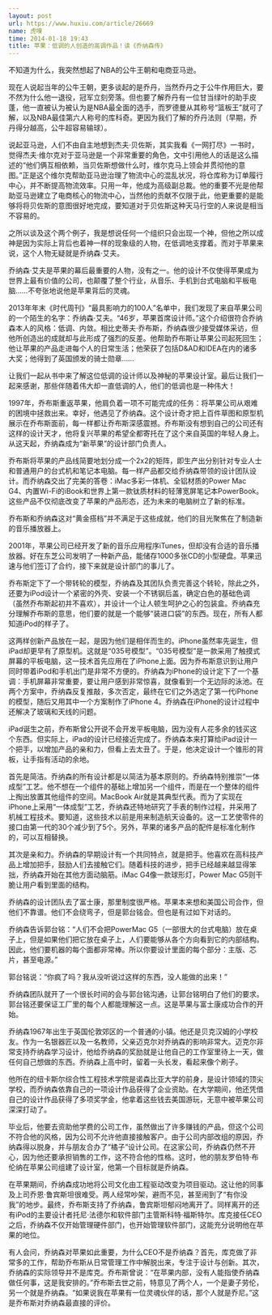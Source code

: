 ```yaml
---
layout: post
url: https://www.huxiu.com/article/26669
name: 虎嗅
time: 2014-01-18 19:43
title: 苹果：低调的人创造的高调作品！读《乔纳森传》
---
```

不知道为什么，我突然想起了NBA的公牛王朝和电商亚马逊。

现在人说起当年的公牛王朝，更多谈起的是乔丹，当然乔丹之于公牛作用巨大，要不然为什么他一退役，冠军立刻旁落。但也要了解乔丹有一位甘当绿叶的助手皮蓬，他一直被认为被认为是NBA最全面的选手，而罗德曼从其称号“篮板王”就可了解，以及NBA最佳第六人称号的库科奇。更因为我们了解的乔丹法则（早期，乔丹得分越高，公牛超容易输球）。

说起亚马逊，人们不由自主地想到杰夫·贝佐斯，其实我看《一网打尽》一书时，觉得杰夫·维尔克对于亚马逊是一个非常重要的角色，文中引用他人的话是这么描述的“他们俩互相依赖，当贝佐斯想做什么时，维尔克马上领会并贯彻他的意图。”正是这个维尔克帮助亚马逊治理了物流中心的混乱状况，将仓库称为订单履行中心，并不断提高物流效率。只用一年，他成为高级副总裁。他的重要不光是他帮助亚马逊建立了电商核心的物流中心，当然他的贡献不仅限于此，他更重要的是能够将将贝佐斯的意图很好地完成，要知道对于贝佐斯这种天马行空的人来说是相当不容易的。

之所以谈及这个两个例子，我是想说任何一个组织只会出现一个神，但他之所以成神是因为实际上背后也着神一样的现象级的人物，在低调地支撑着。而对于苹果来说，这个人物无疑就是乔纳森·艾夫。

乔纳森·艾夫是苹果的幕后最重要的人物，没有之一。他的设计不仅使得苹果成为世界上最有价值的公司，也颠覆了整个行业，从音乐、手机到台式电脑和平板电脑……不夸张地说他是苹果背后的灵魂。

2013年年末《时代周刊》“最具影响力的100人”名单中，我们发现了来自苹果公司的一个陌生的名字：乔纳森·艾夫。“46岁，苹果首席设计师。”这个介绍很符合乔纳森本人的风格：低调、内敛。相比史蒂夫·乔布斯，乔纳森很少接受媒体采访，但他所创造出的成就却与此形成了强烈的反差。他帮助乔布斯让苹果公司起死回生；他让苹果的产品走进每个人的日常生活；他荣获了包括D&AD和IDEA在内的诸多大奖；他得到了英国颁发的骑士勋章……

让我们一起从书中来了解这位低调的设计师以及神秘的苹果设计室。最后让我们一起来感谢，那些伴随着伟大却一直低调的人，他们的低调也是一种伟大！

1997年，乔布斯重返苹果，他肩负着一项不可能完成的任务：将苹果公司从艰难的困境中拯救出来。幸好，他遇见了乔纳森。这个设计奇才把上百件草图和原型机展示在乔布斯面前，每一样都让乔布斯深感震撼。乔布斯没有想到自己的公司还有这样的设计天才，他将复兴苹果的希望全都寄托在了这个来自英国的年轻人身上。从这天起，乔纳森成为“新苹果”的设计部门负责人。

乔布斯将苹果的产品线简要地划分成一个2x2的矩阵，即生产出分别针对专业人士和普通用户的台式机和笔记本电脑。每一样产品都交给乔纳森带领的设计团队设计。而乔纳森交出了完美的答卷：iMac多彩一体机、全铝材质的Power Mac G4、内置Wi-Fi的iBook和世界上第一款钛质材料的轻薄宽屏笔记本PowerBook。这些产品不仅彻底改变了苹果的产品形态，还为未来的电脑树立了新的标准。

乔布斯和乔纳森这对“黄金搭档”并不满足于这些成就，他们的目光聚焦在了制造新的音乐播放器上。

2001年，苹果公司已经开发了新的音乐应用程序iTunes，但却没有合适的音乐播放器。好在东芝公司发明了一种新产品，能储存1000多张CD的小型硬盘。苹果迅速与他们签订了合约，接下来就是设计部门的事儿了。

乔布斯定下了一个带转轮的模型，乔纳森及其团队负责完善这个转轮，除此之外，还要为iPod设计一个紧密的外壳、安装一个不锈钢后盖，确定白色的基础色调（虽然乔布斯起初并不喜欢），并设计一个让人顿生呵护之心的包装盒。乔纳森充分理解乔布斯的意思，他们要的就是一个能够“装进口袋”的东西。现在，所有人都知道iPod的样子了。

这两样创新产品放在一起，是因为他们是相伴而生的。iPhone虽然率先诞生，但iPad却更早有了原型机。这就是“035号模型”。“035号模型”是一款采用了触摸式屏幕的平板电脑，这一技术首先应用在了iPhone上面。因为乔布斯意识到让用户同时带着iPod和手机出门是非常不方便的。乔纳森为iPhone的设计定下了一个基调：手机屏幕非常重要，要让用户感到非常惊喜，就像看到一个无边际的泳池。在两个方案中，乔纳森反复推敲，多次否定，最终在它们之外选定了第一代iPhone的模型，随后又用其中一个方案制作了iPhone 4。乔纳森在iPhone的设计过程中还解决了玻璃和天线的问题。

iPad诞生之前，乔布斯曾公开说不会开发平板电脑，因为没有人花多余的钱买这个东西。但实际上，iPad的设计已经接近完成了。乔纳森本来打算给iPad设计一个把手，以增加产品的亲和力，但看上去太丑了。于是，他决定设计一个锥形的背板，让手指有活动的余地。

首先是简洁。乔纳森的所有设计都是以简洁为基本原则的。乔纳森特别推崇“一体成型”工艺。他不想在一个组件的基础上增加另一个组件，而是在一个整体的组件上掏出放置其他组件的空间。MacBook Air就是其典型代表。而为了实现在iPhone上采用“一体成型”工艺，乔纳森还特地研究了手表的制作过程，并采用了机械工程技术。要知道，这些技术以前是用来制造航天设备的。这一工艺使零件的接口由第一代的30个减少到了5个。另外，苹果的诸多产品的配件是标准化制作的，可以互相替换。

其次是亲和力。乔纳森的早期设计有一个共同特点，就是把手。他喜欢在高科技产品上增加把手，鼓励人们去接触它们。随着科技的进步，把手已经越来越显得笨拙，乔纳森开始在其他方面动脑筋。iMac G4像一款球形灯，Power Mac G5则干脆让用户看到里面的结构。

乔纳森的设计团队去了富士康，那里制度很严格。苹果本来想和美国公司合作，但他们不靠谱。他们不会绕弯子，但是郭台铭会。但也是有过如下对话的。

乔纳森告诉郭台铭：“人们不会把PowerMac G5（一部很大的台式电脑）放在桌子上，但是如果他们把它放在桌子上，人们要能够从各个方向看到它的内部结构。因此，他们要机器的每个面都非常棒。所以你要设计里面的每个部分：主版、芯片，甚至电源。”

郭台铭说：“你疯了吗？我从没听说过这样的东西，没人能做的出来！”

乔纳森团队就开了一个很长时间的会与郭台铭沟通，让郭台铭明白了他们的要求。郭台铭还要保证工厂里的每个人都能理解这一点。这是苹果与富士康成功合作的开始。

乔纳森1967年出生于英国伦敦郊区的一个普通的小镇。他还是贝克汉姆的小学校友。作为一名银器匠以及一名教师，父亲迈克尔对乔纳森的影响非常大。迈克尔非常支持乔纳森学习设计，他给乔纳森的奖励就是让他自己的工作室里待上一天，做任何自己想做的东西。乔纳森上高中时，留着一头长发，看起来像个刷子。

他所在的纽卡斯尔综合性工程技术学院是诺森比亚大学的前身，是设计领域的顶尖学校，而乔纳森依靠自己的一项设计作品获得了企业资助。在大学期间，他还凭借自己的设计作品获得了多项奖学金，他拿着这些钱去美国游玩，无意中被苹果公司深深打动了。

毕业后，他要去资助他学费的公司工作，虽然做出了许多赚钱的产品，但这个公司不符合他的风格，因为公司不允许他直接接触客户。由于公司内部改组的原因，乔纳森得以脱身，并与朋友合办了“橘子”设计公司。在这家公司，乔纳森仍然不开心，因为他还要承担销售的工作，这不符合他的性格。这时，他的朋友罗伯特·布伦纳在苹果公司组建了设计室，他第一个目标就是乔纳森。

在苹果期间，乔纳森成功地将公司文化由工程驱动改变为项目驱动。这让他的同事及上司乔恩·鲁宾斯坦很难受。两人经常吵架，避而不见，甚至闹到了“有你没我”的地步。最终，乔布斯支持了乔纳森，鲁宾斯坦郁闷地离开了。同样离开的还有iPod的主要设计者托尼·法德尔和软件部门主管斯科特·福斯特尔。库克接任CEO之后，乔纳森不仅开始管理硬件部门，也开始管理软件部门，这能充分说明他在苹果的地位。

有人会问，乔纳森对苹果如此重要，为什么CEO不是乔纳森？首先，库克做了非常多的工作，帮助乔布斯从日常管理工作中解脱出来，专注于设计与创新。其次，乔纳森的实际领导并不是库克。乔布斯曾说：“在苹果内部，没有人能指使乔纳森做任何事，这是我安排的。”乔布斯去世之前，特意见了两个人，一个是妻子劳伦，另一个就是乔纳森。“如果说我在苹果有一位灵魂伙伴的话，那个人就是乔尼。”这是乔布斯对乔纳森最直接的评价。

